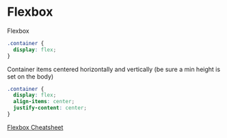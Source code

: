 # Flexbox

Flexbox

```css
.container {
  display: flex;
}
```

Container items centered horizontally and vertically (be sure a min height is set on the body)

```css
.container {
  display: flex;
  align-items: center;
  justify-content: center;
}
```

[Flexbox Cheatsheet](https://flexbox.malven.co/)
